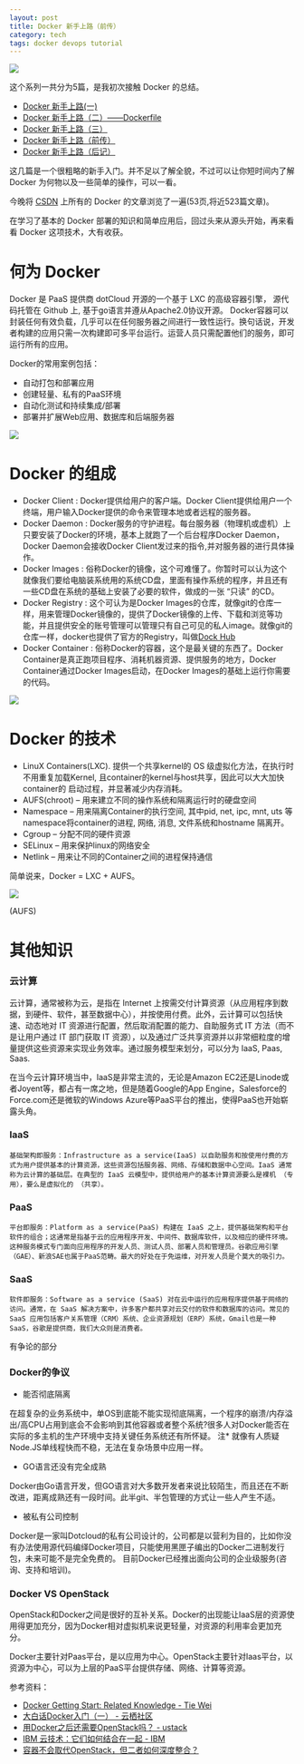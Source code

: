 ```yaml
---
layout: post
title: Docker 新手上路（前传）
category: tech
tags: docker devops tutorial
---
```


![](https://cdn.kelu.org/blog/tags/docker.jpg)

这个系列一共分为5篇，是我初次接触 Docker 的总结。

* [Docker 新手上路(一)](/tech/2017/01/15/docker-beginner.html)
* [Docker 新手上路（二）——Dockerfile](/tech/2017/01/18/docker-beginner-2.html)
* [Docker 新手上路（三）](/tech/2017/01/19/docker-beginner-3.html)
* [Docker 新手上路（前传）](/tech/2017/01/20/docker-beginner-prescript.html)
* [Docker 新手上路（后记）](/tech/2017/01/21/docker-beginner-postscript.html)

这几篇是一个很粗略的新手入门。并不足以了解全貌，不过可以让你短时间内了解 Docker 为何物以及一些简单的操作，可以一看。

今晚将 [CSDN][docker_csdn] 上所有的 Docker 的文章浏览了一遍(53页,将近523篇文章)。

在学习了基本的 Docker 部署的知识和简单应用后，回过头来从源头开始，再来看看 Docker 这项技术，大有收获。

# 何为 Docker

Docker 是 PaaS 提供商 dotCloud 开源的一个基于 LXC 的高级容器引擎， 源代码托管在 Github 上, 基于go语言并遵从Apache2.0协议开源。 Docker容器可以封装任何有效负载，几乎可以在任何服务器之间进行一致性运行。换句话说，开发者构建的应用只需一次构建即可多平台运行。运营人员只需配置他们的服务，即可运行所有的应用。

Docker的常用案例包括：

* 自动打包和部署应用
* 创建轻量、私有的PaaS环境
* 自动化测试和持续集成/部署
* 部署并扩展Web应用、数据库和后端服务器

![](https://cdn.kelu.org/blog/2017/01/docker_vm.jpg)

#  Docker 的组成

* Docker Client : Docker提供给用户的客户端。Docker Client提供给用户一个终端，用户输入Docker提供的命令来管理本地或者远程的服务器。
* Docker Daemon : Docker服务的守护进程。每台服务器（物理机或虚机）上只要安装了Docker的环境，基本上就跑了一个后台程序Docker Daemon，Docker Daemon会接收Docker Client发过来的指令,并对服务器的进行具体操作。
* Docker Images : 俗称Docker的镜像，这个可难懂了。你暂时可以认为这个就像我们要给电脑装系统用的系统CD盘，里面有操作系统的程序，并且还有一些CD盘在系统的基础上安装了必要的软件，做成的一张 “只读” 的CD。
* Docker Registry : 这个可认为是Docker Images的仓库，就像git的仓库一样，用来管理Docker镜像的，提供了Docker镜像的上传、下载和浏览等功能，并且提供安全的账号管理可以管理只有自己可见的私人image。就像git的仓库一样，docker也提供了官方的Registry，叫做[Dock Hub](http://hub.Docker.com)
* Docker Container : 俗称Docker的容器，这个是最关键的东西了。Docker Container是真正跑项目程序、消耗机器资源、提供服务的地方，Docker Container通过Docker Images启动，在Docker Images的基础上运行你需要的代码。 

![](https://cdn.kelu.org/blog/2017/01/5d04473994d0b4730f9d03f63f617058.jpg)

#  Docker 的技术

* LinuX Containers(LXC). 提供一个共享kernel的 OS 级虚拟化方法，在执行时不用重复加载Kernel, 且container的kernel与host共享，因此可以大大加快container的 启动过程，并显著减少内存消耗。
* AUFS(chroot) – 用来建立不同的操作系统和隔离运行时的硬盘空间
* Namespace – 用来隔离Container的执行空间, 其中pid, net, ipc, mnt, uts 等namespace将container的进程, 网络, 消息, 文件系统和hostname 隔离开。
* Cgroup – 分配不同的硬件资源
* SELinux – 用来保护linux的网络安全
* Netlink – 用来让不同的Container之间的进程保持通信

简单说来，Docker = LXC + AUFS。

![](https://cdn.kelu.org/blog/2017/01/docker-filesystems-busyboxrw.jpg)

(AUFS)


# 其他知识

### 云计算

云计算，通常被称为云，是指在 Internet 上按需交付计算资源（从应用程序到数据，到硬件、软件，甚至数据中心），并按使用付费。此外，云计算可以包括快速、动态地对 IT 资源进行配置，然后取消配置的能力、自助服务式 IT 方法（而不是让用户通过 IT 部门获取 IT 资源），以及通过广泛共享资源并以非常细粒度的增量提供这些资源来实现业务效率。通过服务模型来划分，可以分为 IaaS, Paas, Saas.

在当今云计算环境当中，IaaS是非常主流的，无论是Amazon EC2还是Linode或者Joyent等，都占有一席之地，但是随着Google的App Engine，Salesforce的Force.com还是微软的Windows Azure等PaaS平台的推出，使得PaaS也开始崭露头角。


### IaaS

    基础架构即服务：Infrastructure as a service(IaaS) 以自助服务和按使用付费的方式为用户提供基本的计算资源，这些资源包括服务器、网络、存储和数据中心空间。IaaS 通常称为云计算的基础层。在典型的 IaaS 云模型中，提供给用户的基本计算资源要么是裸机 （专用），要么是虚拟化的 （共享）。

### PaaS

    平台即服务：Platform as a service(PaaS) 构建在 IaaS 之上，提供基础架构和平台软件的组合；这通常是指基于云的应用程序开发、中间件、数据库软件，以及相应的硬件环境。 这种服务模式专门面向应用程序的开发人员、测试人员、部署人员和管理员。谷歌应用引擎（GAE）、新浪SAE也属于PaaS范畴。最大的好处在于免运维，对开发人员是个莫大的吸引力。

### SaaS

    软件即服务：Software as a service (SaaS) 对在云中运行的应用程序提供基于网络的访问。通常，在 SaaS 解决方案中，许多客户都共享对云交付的软件和数据库的访问。常见的 SaaS 应用包括客户关系管理（CRM）系统、企业资源规划（ERP）系统，Gmail也是一种SaaS，谷歌是提供商，我们大众则是消费者。
有争论的部分

### Docker的争议

* 能否彻底隔离

在超复杂的业务系统中，单OS到底能不能实现彻底隔离，一个程序的崩溃/内存溢出/高CPU占用到底会不会影响到其他容器或者整个系统?很多人对Docker能否在实际的多主机的生产环境中支持关键任务系统还有所怀疑。 注* 就像有人质疑Node.JS单线程快而不稳，无法在复杂场景中应用一样。

* GO语言还没有完全成熟

Docker由Go语言开发，但GO语言对大多数开发者来说比较陌生，而且还在不断改进，距离成熟还有一段时间。此半git、半包管理的方式让一些人产生不适。

* 被私有公司控制

Docker是一家叫Dotcloud的私有公司设计的，公司都是以营利为目的，比如你没有办法使用源代码编绎Docker项目，只能使用黑匣子编出的Docker二进制发行包，未来可能不是完全免费的。 目前Docker已经推出面向公司的企业级服务(咨询、支持和培训)。

### Docker VS OpenStack

OpenStack和Docker之间是很好的互补关系。Docker的出现能让IaaS层的资源使用得更加充分，因为Docker相对虚拟机来说更轻量，对资源的利用率会更加充分。

Docker主要针对Paas平台，是以应用为中心。OpenStack主要针对Iaas平台，以资源为中心，可以为上层的PaaS平台提供存储、网络、计算等资源。





参考资料：

* [Docker Getting Start: Related Knowledge - Tie Wei][docker_getting_start]
* [大白话Docker入门（一） - 云栖社区](https://yq.aliyun.com/articles/63035?utm_campaign=wenzhang&utm_medium=article&utm_source=QQ-qun&utm_content=m_7549)
* [用Docker之后还需要OpenStack吗？ - ustack](https://www.ustack.com/blog/do-i-need-docker-also-with-openstack/)
* [IBM 云技术：它们如何结合在一起 - IBM](http://www.ibm.com/developerworks/cn/cloud/library/cl-cloud-technology-basics/)
* [容器不会取代OpenStack，但二者如何深度整合？](http://www.csdn.net/article/2015-05-20/2824734)

[docker_getting_start]: http://tiewei.github.io/cloud/Docker-Getting-Start/
[docker_csdn]: http://docker.csdn.net/m/zone/docker/news?&amp;page=53
